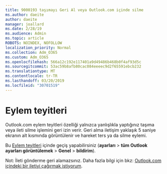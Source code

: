 ```yaml
---
title: 9000193 taşımayı Geri Al veya Outlook.com içinde silme
ms.author: daeite
author: daeite
manager: joallard
ms.date: 2/28/19
ms.audience: Admin
ms.topic: article
ROBOTS: NOINDEX, NOFOLLOW
localization_priority: Normal
ms.collection: Adm_O365
ms.custom: Adm_O365
ms.openlocfilehash: 566a12c192e117401a9d49486b468b0f4af93d5c
ms.sourcegitcommit: 53ac59b8afb80cac084eeeec9d2f65591ebcb232
ms.translationtype: MT
ms.contentlocale: tr-TR
ms.lasthandoff: 03/20/2019
ms.locfileid: "30701519"
---
```

# <a name="action-confirmations"></a>Eylem teyitleri

Outlook.com eylem teyitleri özelliği yalnızca yanlışlıkla yaptığınız taşıma veya ileti silme işlemini geri izin verir. Geri alma iletişim yaklaşık 5 saniye ekranın alt kısmında görüntülenir ve hareket ters ya da silme eylemi.

Bu [Eylem teyitleri](https://outlook.live.com/mail/options/general/notifications) içinde geçiş yapabilirsiniz (**ayarları** > **tüm Outlook ayarları görüntülemek** > **Genel** > **bildirim**).

Not: İleti gönderme geri alamazsınız. Daha fazla bilgi için bkz: [Outlook.com içindeki bir iletiyi çağırmak istiyorum](https://support.office.com/article/c069ddde-5282-4085-8f4c-d7b133324f8a).